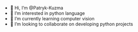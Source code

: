 - 👋 Hi, I’m @Patryk-Kuzma
- 👀 I’m interested in python language
- 🌱 I’m currently learning computer vision
- 💞️ I’m looking to collaborate on developing python projects


<!---
Patryk-Kuzma/Patryk-Kuzma is a ✨ special ✨ repository because its `README.md` (this file) appears on your GitHub profile.
You can click the Preview link to take a look at your changes.
--->
